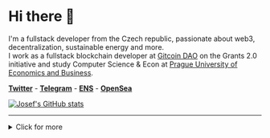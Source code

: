 # Hi there :wave:

I'm a fullstack developer from the Czech republic, passionate about web3, decentralization, sustainable energy and more.
<br/> I work as a fullstack blockchain developer at [Gitcoin DAO](https://gitcoin.co/) on the Grants 2.0 initiative and study Computer Science & Econ at [Prague University of Economics and Business](https://www.vse.cz/english/).

**[Twitter](https://twitter.com/atris_eth)** - **[Telegram](https://t.me/vacekj)** - **[ENS](https://atris.eth.link)** - **[OpenSea](https://opensea.io/0x32F8e0361cE2b9Ca84824BC4b446c18F6b2fC183)**

[![Josef's GitHub stats](https://github-readme-stats.vercel.app/api?username=vacekj&show_icons=true&line_height=27&include_all_commits=true)](https://github.com/anuraghazra/github-readme-stats)

<hr>

<details>
  <summary> Click for more</summary>

## Employment history
- Forest trees auctioned off as NFTs @ [Decentree](https://decentree.com).
- Extensible Google Drive clone used by AWS, US Navy @ [3PillarGlobal](https://www.3pillarglobal.com/)
- Student->Teacher rating system @ [Abradatas](https://abradatas.cz/)
- Instagram Private API data scraping and processing system @ emilia.digital
- Teacher absence monitoring system @ biggest grammar school in the Czech Republic

## Side-projects
- [awesome rust tooling](https://github.com/vacekj/awesome-rust-tooling) - List of Rust-based tools including speedups
- [Web3Love](https://web3love.vercel.app) - send (love) letters on the blockchain
- [uklid](https://crates.io/crates/uklid) - nuke those huge node_modules folders with an interactive CLI
- [alphaleek](https://github.com/vacekj/alphaleek) - mint an on-chain GitHub profile (ETHAmsterdam Hackathon Project)
- [KryptoKurzy.cz](https://github.com/vacekj/kryptokurzy) - teaching the Czech public about web3
- [express-json-validator-middleware](https://github.com/vacekj/express-json-validator-middleware) - creator and maintainer - 123k downloads / month
- NeuroCards - like Anki but with great UX and an algo that adapts to your brain 🔜
- DClutter - know what you own, reduce clutter and track lendings 🔜
- [Luftio](https://luftio.cz/) SwiftUI App - monitor your air quality on your iPhone, iPad, Mac and Apple Watch.
- [Timesaver](https://timesaver.vercel.app/) - watch movies faster without losing context
- [Competent Programmer](https://competentprogrammer.vercel.app/) - visualize your competency as a programmer

## My skills 📜

### 🕸 Web stack
- Typescript
- Next.js
- Nest.js
- Prisma
- Firebase
- Supabase
- Strapi
- React
- Redux
- Styled Components
- Cypress
- Puppeteer
- Node.js
- Deno
- MySQL
- Postgres
- SQL
- TailwindCSS
  
### Ξ Blockchain development
- Solidity (junior)
- Rust (junior)
- web3.js
- ethers.js
- Moralis
- Foundry

### 🍎 Apple development
- Swift
- SwiftUI
  
### Misc
- Advanced Git
- Unix admininistration
- Dokku
- C#

### Spoken languages 🌍

| Language      | Proficiency                                                               |
| ------------- | ------------------------------------------------------------------------- |
| English       | C2 (Cambridge certified)                                                  |
| Spanish       | B1                                                                        |
| Czech         | Native language                                                           |

  </details>
